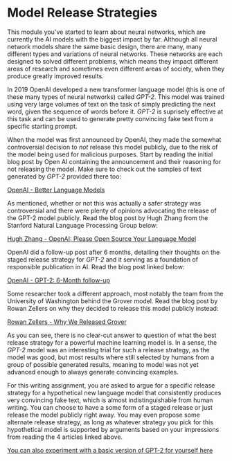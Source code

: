 
# Model Release Strategies

This module you've started to learn about neural networks, which are currently
the AI models with the biggest impact by far. Although all neural network
models share the same basic design, there are many, many different types and
variations of neural networks. These networks are each designed to solved
different problems, which means they impact different areas of research and
sometimes even different areas of society, when they produce greatly improved
results.

In 2019 OpenAI developed a new transformer language model (this is one of these
many types of neural networks) called *GPT-2*. This model was trained using
very large volumes of text on the task of simply predicting the next word,
given the sequence of words before it. *GPT-2* is suprisely effective at this
task and can be used to generate pretty convincing fake text from a specific
starting prompt.

When the model was first announced by OpenAI, they made the somewhat
controversial decision to *not* release this model publicly, due to the risk of
the model being used for malicious purposes. Start by reading the initial blog
post by Open AI containing the announcement and their reasoning for not
releasing the model. Make sure to check out the samples of text generated by
*GPT-2* provided there too:

[OpenAI - Better Language Models](https://openai.com/blog/better-language-models/)

As mentioned, whether or not this was actually a safer strategy was
controversial and there were plenty of opinions advocating the release of the
GPT-2 model publicly. Read the blog post by Hugh Zhang from the Stanford
Natural Language Processing Group below:

[Hugh Zhang - OpenAI: Please Open Source Your Language Model](https://thegradient.pub/openai-please-open-source-your-language-model/)

OpenAI did a follow-up post after 6 months, detailing their thoughts on the
staged release strategy for *GPT-2* and it serving as a foundation of
responsible publication in AI. Read the blog post linked below:

[OpenAI - GPT-2: 6-Month follow-up](https://openai.com/blog/gpt-2-6-month-follow-up/)

Some researcher took a different approach, most notably the team from the
University of Washington behind the Grover model. Read the blog post by Rowan
Zellers on why they decided to release this model publicly instead:

[Rowan Zellers - Why We Released Grover](https://thegradient.pub/why-we-released-grover/)

As you can see, there is no clear-cut answer to question of what the best
release strategy for a powerful machine learning model is. In a sense, the
*GPT-2* model was an interesting trial for such a release strategy, as the
model was good, but most results where still selected by humans from a group of
possible generated results, meaning to model was not yet advanced enough to
always generate convincing examples.

For this writing assignment, you are asked to argue for a specific release
strategy for a hypothetical new language model that consistently produces very
convincing fake text, which is almost indistinguishable from human writing. You
can choose to have a some form of a staged release or just release the model
publicly right away. You may even propose some alternate release strategy, as
long as whatever strategy you pick for this hypothetical model is supported by
arguments based on your impressions from reading the 4 articles linked above.

[You can also experiment with a basic version of GPT-2 for yourself here](https://bellard.org/textsynth/)

